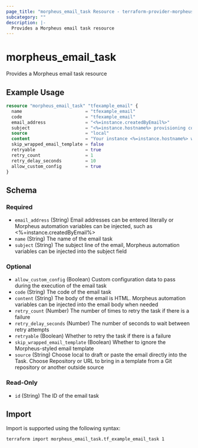 ```yaml
---
page_title: "morpheus_email_task Resource - terraform-provider-morpheus"
subcategory: ""
description: |-
  Provides a Morpheus email task resource
---
```


# morpheus_email_task

Provides a Morpheus email task resource

## Example Usage

```terraform
resource "morpheus_email_task" "tfexample_email" {
  name                        = "tfexample_email"
  code                        = "tfexample_email"
  email_address               = "<%=instance.createdByEmail%>"
  subject                     = "<%=instance.hostname%> provisioning complete"
  source                      = "local"
  content                     = "Your instance <%=instance.hostname%> was provisioned."
  skip_wrapped_email_template = false
  retryable                   = true
  retry_count                 = 1
  retry_delay_seconds         = 10
  allow_custom_config         = true
}
```

<!-- schema generated by tfplugindocs -->
## Schema

### Required

- `email_address` (String) Email addresses can be entered literally or Morpheus automation variables can be injected, such as <%=instance.createdByEmail%>
- `name` (String) The name of the email task
- `subject` (String) The subject line of the email, Morpheus automation variables can be injected into the subject field

### Optional

- `allow_custom_config` (Boolean) Custom configuration data to pass during the execution of the email task
- `code` (String) The code of the email task
- `content` (String) The body of the email is HTML. Morpheus automation variables can be injected into the email body when needed
- `retry_count` (Number) The number of times to retry the task if there is a failure
- `retry_delay_seconds` (Number) The number of seconds to wait between retry attempts
- `retryable` (Boolean) Whether to retry the task if there is a failure
- `skip_wrapped_email_template` (Boolean) Whether to ignore the Morpheus-styled email template
- `source` (String) Choose local to draft or paste the email directly into the Task. Choose Repository or URL to bring in a template from a Git repository or another outside source

### Read-Only

- `id` (String) The ID of the email task

## Import

Import is supported using the following syntax:

```shell
terraform import morpheus_email_task.tf_example_email_task 1
```
